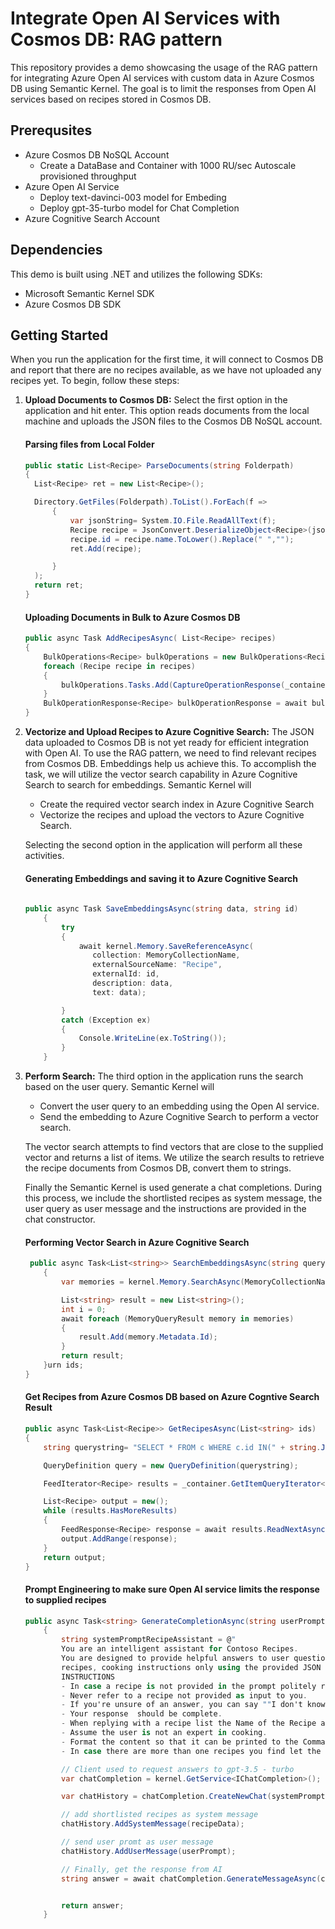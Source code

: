 # Integrate Open AI Services with Cosmos DB: RAG pattern
This repository provides a demo showcasing the usage of the RAG pattern for integrating Azure Open AI services with custom data in Azure Cosmos DB using Semantic Kernel. The goal is to limit the responses from Open AI services based on recipes stored in Cosmos DB.

## Prerequsites
- Azure Cosmos DB NoSQL Account
    - Create a DataBase and Container with 1000 RU/sec Autoscale provisioned throughput    
- Azure Open AI Service
    - Deploy text-davinci-003 model for Embeding
    - Deploy gpt-35-turbo model for Chat Completion
- Azure Cognitive Search Account
  
## Dependencies
This demo is built using .NET and utilizes the following SDKs:
-	Microsoft Semantic Kernel SDK
-	Azure Cosmos DB SDK


## Getting Started
When you run the application for the first time, it will connect to Cosmos DB and report that there are no recipes available, as we have not uploaded any recipes yet.
To begin, follow these steps:
1)	**Upload Documents to Cosmos DB:** Select the first option in the application and hit enter. This option reads documents from the local machine and uploads the JSON files to the Cosmos DB NoSQL account.
    #### Parsing files from Local Folder
    ``` C#
    public static List<Recipe> ParseDocuments(string Folderpath)
    {
      List<Recipe> ret = new List<Recipe>();
    
      Directory.GetFiles(Folderpath).ToList().ForEach(f =>
          {
              var jsonString= System.IO.File.ReadAllText(f);
              Recipe recipe = JsonConvert.DeserializeObject<Recipe>(jsonString);
              recipe.id = recipe.name.ToLower().Replace(" ","");
              ret.Add(recipe);
    
          }
      );
      return ret;    
    }
    
    ```

    ####  Uploading Documents in Bulk to Azure Cosmos DB
    ```C#
    public async Task AddRecipesAsync( List<Recipe> recipes)
    {
        BulkOperations<Recipe> bulkOperations = new BulkOperations<Recipe>(recipes.Count);
        foreach (Recipe recipe in recipes)
        {
            bulkOperations.Tasks.Add(CaptureOperationResponse(_container.CreateItemAsync(recipe, new PartitionKey(recipe.id)), recipe));
        }
        BulkOperationResponse<Recipe> bulkOperationResponse = await bulkOperations.ExecuteAsync();
    }
    ```

3)	**Vectorize and Upload Recipes to Azure Cognitive Search:** The JSON data uploaded to Cosmos DB is not yet ready for efficient integration with Open AI. To use the RAG pattern, we need to find relevant recipes from Cosmos DB. Embeddings help us achieve this. To accomplish the task, we will utilize the vector search capability in Azure Cognitive Search to search for embeddings. Semantic Kernel will
    - Create the required vector search index in Azure Cognitive Search
    - Vectorize the recipes and upload the vectors to Azure Cognitive Search.
    
    Selecting the second option in the application will perform all these activities.

    #### Generating Embeddings  and saving it to Azure Cognitive Search

    ```C#
   
    public async Task SaveEmbeddingsAsync(string data, string id)
        {
            try
            {
                await kernel.Memory.SaveReferenceAsync(
                   collection: MemoryCollectionName,
                   externalSourceName: "Recipe",
                   externalId: id,
                   description: data,
                   text: data);

            }
            catch (Exception ex)
            {
                Console.WriteLine(ex.ToString());   
            }
        }

    ```   


    
4)	**Perform Search:** The third option in the application runs the search based on the user query. Semantic Kernel will
    - Convert the user query to an embedding using the Open AI service.
    - Send the embedding to Azure Cognitive Search to perform a vector search.
    
    The vector search attempts to find vectors that are close to the supplied vector and returns a list of items. We utilize the search results to retrieve the recipe documents from Cosmos DB, convert them to strings.
    
    Finally  the Semantic Kernel is used generate a  chat completions. During this process, we  include the shortlisted recipes as system message, the user query as user message and the instructions are provided in the chat  constructor.
    

    #### Performing Vector Search in Azure Cognitive Search
  	```C#
     public async Task<List<string>> SearchEmbeddingsAsync(string query)
        {
            var memories = kernel.Memory.SearchAsync(MemoryCollectionName, query, limit: 2, minRelevanceScore: 0.5);

            List<string> result = new List<string>();   
            int i = 0;
            await foreach (MemoryQueryResult memory in memories)
            {
                result.Add(memory.Metadata.Id);
            }
            return result;
        }urn ids; 
    }
    ```

    #### Get Recipes from Azure Cosmos DB based on Azure Cogntive Search Result
  	``` C#
    public async Task<List<Recipe>> GetRecipesAsync(List<string> ids)
    {
        string querystring= "SELECT * FROM c WHERE c.id IN(" + string.Join(",", ids.Select(id => $"'{id}'")) + ")";

        QueryDefinition query = new QueryDefinition(querystring);

        FeedIterator<Recipe> results = _container.GetItemQueryIterator<Recipe>(query);

        List<Recipe> output = new();
        while (results.HasMoreResults)
        {
            FeedResponse<Recipe> response = await results.ReadNextAsync();
            output.AddRange(response);
        }
        return output;
    }
    ```
   
    #### Prompt Engineering to make sure Open AI service limits the response to supplied recipes
    ```C#
    public async Task<string> GenerateCompletionAsync(string userPrompt, string  recipeData)
        {
            string systemPromptRecipeAssistant = @"
            You are an intelligent assistant for Contoso Recipes. 
            You are designed to provide helpful answers to user questions about using
            recipes, cooking instructions only using the provided JSON strings.
            INSTRUCTIONS
            - In case a recipe is not provided in the prompt politely refuse to answer all queries regarding it. 
            - Never refer to a recipe not provided as input to you.
            - If you're unsure of an answer, you can say ""I don't know"" or ""I'm not sure"" and recommend users search themselves.        
            - Your response  should be complete. 
            - When replying with a recipe list the Name of the Recipe at the start of your response folowed by step by step cooking instructions
            - Assume the user is not an expert in cooking.
            - Format the content so that it can be printed to the Command Line 
            - In case there are more than one recipes you find let the user pick the most appropiate recipe.";

            // Client used to request answers to gpt-3.5 - turbo
            var chatCompletion = kernel.GetService<IChatCompletion>();

            var chatHistory = chatCompletion.CreateNewChat(systemPromptRecipeAssistant);

            // add shortlisted recipes as system message
            chatHistory.AddSystemMessage(recipeData);

            // send user promt as user message
            chatHistory.AddUserMessage(userPrompt);

            // Finally, get the response from AI
            string answer = await chatCompletion.GenerateMessageAsync(chatHistory);


            return answer;
        }
    ```
